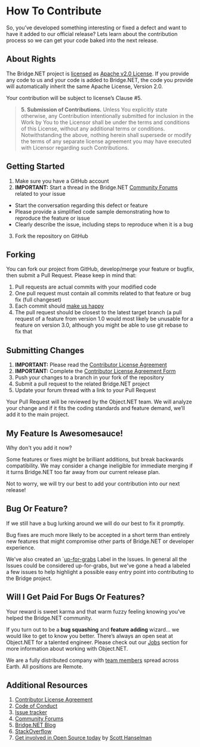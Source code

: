 # How To Contribute

So, you’ve developed something interesting or fixed a defect and want to have it added to our official release? Lets learn about the contribution process so we can get your code baked into the next release.

## About Rights

The Bridge.NET project is [licensed](https://github.com/bridgedotnet/Bridge/blob/master/LICENSE) as [Apache v2.0 License](http://www.apache.org/licenses/LICENSE-2.0). If you provide any code to us and your code is added to Bridge.NET, the code you provide will automatically inherit the same Apache License, Version 2.0.

Your contribution will be subject to license’s Clause #5.

> **5. Submission of Contributions.** Unless You explicitly state otherwise, any Contribution intentionally submitted for inclusion in the Work by You to the Licensor shall be under the terms and conditions of this License, without any additional terms or conditions. Notwithstanding the above, nothing herein shall supersede or modify the terms of any separate license agreement you may have executed with Licensor regarding such Contributions.

## Getting Started

1. Make sure you have a GitHub account
2. **IMPORTANT:** Start a thread in the Bridge.NET [Community Forums](http://forums.bridge.net) related to your issue
 - Start the conversation regarding this defect or feature
 - Please provide a simplified code sample demonstrating how to reproduce the feature or issue
 - Clearly describe the issue, including steps to reproduce when it is a bug
3. Fork the repository on GitHub

## Forking

You can fork our project from GitHub, develop/merge your feature or bugfix, then submit a Pull Request. Please keep in mind that:

1. Pull requests are actual commits with your modified code
2. One pull request must contain all commits related to that feature or bug fix (full changeset)
3. Each commit should [make us happy](http://bridge.net/kb/happy-commit/)
4. The pull request should be closest to the latest target branch (a pull request of a feature from version 1.0 would most likely be unusable for a feature on version 3.0, although you might be able to use git rebase to fix that

## Submitting Changes

1. **IMPORTANT:** Please read the [Contributor License Agreement](http://bridge.net/cla/)
2. **IMPORTANT:** Complete the [Contributor License Agreement Form](http://goo.gl/forms/CvDFLA3EPO)
3. Push your changes to a branch in your fork of the repository
4. Submit a pull request to the related Bridge.NET project
5. Update your forum thread with a link to your Pull Request

Your Pull Request will be reviewed by the Object.NET team. We will analyze your change and if it fits the coding standards and feature demand, we’ll add it to the main project.

## My Feature Is Awesomesauce!

Why don't you add it now?

Some features or fixes might be brilliant additions, but break backwards compatibility. We may consider a change ineligible for immediate merging if it turns Bridge.NET too far away from our current release plan.

Not to worry, we will try our best to add your contribution into our next release!

## Bug Or Feature?

If we still have a bug lurking around we will do our best to fix it promptly.

Bug fixes are much more likely to be accepted in a short term than entirely new features that might compromise other parts of Bridge.NET or developer experience.

We've also created an `[up-for-grabs](https://github.com/bridgedotnet/Bridge/issues?q=is%3Aopen+is%3Aissue+label%3Aup-for-grabs) Label in the Issues. In general all the Issues could be considered up-for-grabs, but we've gone a head a labeled a few issues to help highlight a possible easy entry point into contributing to the Bridge project. 

## Will I Get Paid For Bugs Or Features?

Your reward is sweet karma and that warm fuzzy feeling knowing you’ve helped the Bridge.NET community.

If you turn out to be a **bug squashing** and **feature adding** wizard... we would like to get to know you better. There’s always an open seat at Object.NET for a talented engineer. Please check out our [Jobs](http://object.net/jobs/) section for more information about working with Object.NET.

We are a fully distributed company with [team members](http://object.net/#team) spread across Earth. All positions are Remote.

## Additional Resources

1. [Contributor License Agreement](http://bridge.net/cla)
2. [Code of Conduct](https://github.com/bridgedotnet/Bridge/blob/master/CODE_OF_CONDUCT.md)
3. [Issue tracker](https://github.com/bridgedotnet/Bridge/issues)
4. [Community Forums](http://forums.bridge.net/)
5. [Bridge.NET Blog](http://bridge.net/blog/)
6. [StackOverflow](http://stackoverflow.com/questions/tagged/bridge.net)
7. [Get involved in Open Source today](http://www.hanselman.com/blog/GetInvolvedInOpenSourceTodayHowToContributeAPatchToAGitHubHostedOpenSourceProjectLikeCode52.aspx) by [Scott Hanselman](http://hanselman.com)
